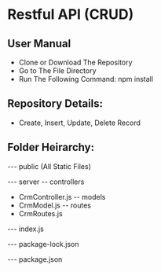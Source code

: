 # Restful API (CRUD)

## User Manual

- Clone or Download The Repository
- Go to The File Directory
- Run The Following Command: npm install

## Repository Details:

- Create, Insert, Update, Delete Record

## Folder Heirarchy:

--- public (All Static Files)

--- server
-- controllers
- CrmController.js
-- models
- CrmModel.js
-- routes
- CrmRoutes.js

--- index.js

--- package-lock.json

--- package.json